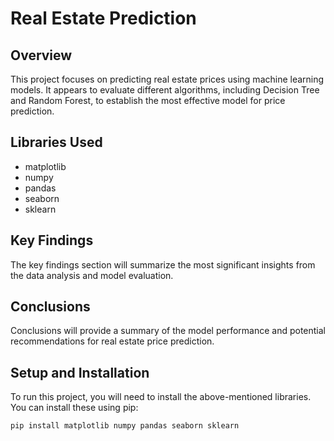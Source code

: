 # Real Estate Prediction

## Overview
This project focuses on predicting real estate prices using machine learning models. It appears to evaluate different algorithms, including Decision Tree and Random Forest, to establish the most effective model for price prediction.

## Libraries Used
- matplotlib
- numpy
- pandas
- seaborn
- sklearn

## Key Findings
The key findings section will summarize the most significant insights from the data analysis and model evaluation.

## Conclusions
Conclusions will provide a summary of the model performance and potential recommendations for real estate price prediction.

## Setup and Installation
To run this project, you will need to install the above-mentioned libraries. You can install these using pip:

```bash
pip install matplotlib numpy pandas seaborn sklearn
